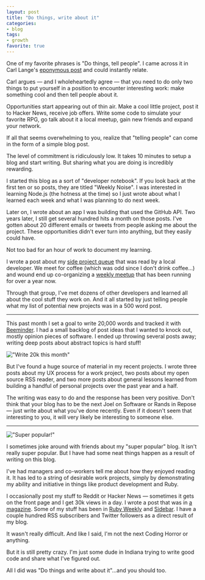 ```yaml
---
layout: post
title: "Do things, write about it"
categories:
- blog
tags:
- growth
favorite: true
---
```


One of my favorite phrases is "Do things, tell people". I came across it in
Carl Lange's [eponymous post][dttp] and could instantly relate.

[dttp]: http://carl.flax.ie/dothingstellpeople.html

Carl argues &mdash; and I wholeheartedly agree &mdash; that you need to do
only two things to put yourself in a position to encounter interesting work: 
make something cool and then tell people about it.

Opportunities start appearing out of thin air. Make a cool little project,
post it to Hacker News, receive job offers. Write some code to simulate your
favorite RPG, go talk about it a local meetup, gain new friends and expand your
network.

If all that seems overwhelming to you, realize that "telling people" can come
in the form of a simple blog post.

The level of commitment is ridiculously low. It takes 10 minutes to setup a blog
and start writing. But sharing what you are doing is incredibly rewarding.

I started this blog as a sort of "developer notebook". If you look back at the
first ten or so posts, they are titled "Weekly Noise". I was interested in
learning Node.js (the hotness at the time) so I just wrote about what I learned
each week and what I was planning to do next week.

Later on, I wrote about an app I was building that used the GitHub API. Two years
later, I still get several hundred hits a month on those posts. I've gotten about
20 different emails or tweets from people asking me about the project. These
opportunities didn't ever turn into anything, but they easily could have.

Not too bad for an hour of work to document my learning.

I wrote a post about my [side project queue][spq] that was read by a local
developer. We meet for coffee (which was odd since I don't drink coffee...) and
wound end up co-organizing a [weekly meetup][isl] that has been running for over a 
year now.

[spq]: http://mdswanson.com/blog/2012/03/01/my-side-project-queue.html
[isl]: http://indystartuplab.org/

Through that group, I've met dozens of other developers and learned all about
the cool stuff they work on. And it all started by just telling people what my 
list of potential new projects was in a 500 word post.

---

This past month I set a goal to write 20,000 words and tracked it with
[Beeminder][b]. I had a small backlog of post ideas that I wanted to knock out,
mostly opinion pieces of software. I ended up throwing several posts away; writing
deep posts about abstract topics is hard stuff!

[b]: https://www.beeminder.com

!["Write 20k this month"]({{site.url}}/static/beeminder.png)

But I've found a huge source of material in my recent projects. I wrote three posts
about my UX process for a work project, two posts about my open source RSS reader,
and two more posts about general lessons learned from building a handful of
personal projects over the past year and a half.

The writing was easy to do and the response has been very positive. Don't think
that your blog has to be the next Joel on Software or Rands in Repose &mdash; just
write about what you've done recently. Even if it doesn't seem that interesting to
you, it will very likely be interesting to someone else.

---

!["Super popular!"]({{site.url}}/static/super-popular.png)

I sometimes joke around with friends about my "super popular" blog. It isn't really
super popular. But I have had some neat things happen as a result of writing on 
this blog. 

I've had managers and co-workers tell me about how they enjoyed reading it. It has
led to a string of desirable work projects, simply by demonstrating my ability 
and initiative in things like product development and Ruby. 

I occasionally post my stuff to Reddit or Hacker News &mdash; sometimes it gets on
the front page and I get 30k views in a day. I wrote a post that was in 
[a magazine][hm]. Some of my stuff has been in [Ruby Weekly][rw] and [Sidebar][sb].
I have a couple hundred RSS subscribers and Twitter followers as a direct result
of my blog.

[hm]: http://mdswanson.com/static/dead-tree.png
[rw]: http://rubyweekly.com/
[sb]: http://sidebar.io/

It wasn't really difficult. And like I said, I'm not the next Coding Horror or
anything. 

But it is still pretty crazy. I'm just some dude in Indiana trying to write good 
code and share what I've figured out.

All I did was "Do things and write about it"...and you should too.
